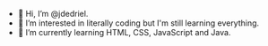 - 👋 Hi, I’m @jdedriel.
- 👀 I’m interested in literally coding but I'm still learning everything.
- 🌱 I’m currently learning HTML, CSS, JavaScript and Java.

<!---
jdedriel/jdedriel is a ✨ special ✨ repository because its `README.md` (this file) appears on your GitHub profile.
You can click the Preview link to take a look at your changes.
--->
